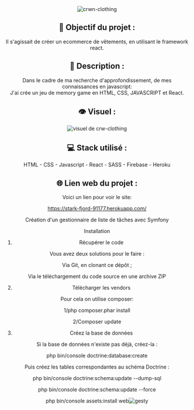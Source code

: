 <div align=center><img src="https://user-images.githubusercontent.com/27373255/143656431-35a5787d-4658-496e-adb1-8810df23c021.png" alt="crwn-clothing"/></div>
<h2 align=center>🎯 Objectif du projet :</h2>
<p align=center>Il s'agissait de créer un ecommerce de vêtements, en utilisant le framework react.</p>

<h2 align=center>📝 Description :</h2>

<p align=center>Dans le cadre de ma recherche d'approfondissement, de mes connaissances en javascript:</br>
J'ai crée un jeu de memory game en HTML, CSS, JAVASCRIPT et React.</br>
</p>

<h2 align=center>👁️ Visuel :</h2>
<div align=center><img src="https://user-images.githubusercontent.com/27373255/143657478-faef4154-0137-4b64-80fd-f909c178a2a8.png" alt="visuel de crw-clothing"</div>

<h2 align=center>💻 Stack utilisé :</h2>

<p align=center>HTML - CSS - Javascript - React - SASS - Firebase - Heroku</p>

<h2 align=center>🌐 Lien web du projet :</h2>

<p align=center>Voici un lien pour voir le site:

  <a title="https://stark-fjord-91177.herokuapp.com/" role="link" target="_blank" class="text-bold" rel="noopener noreferrer" href="https://stark-fjord-91177.herokuapp.com/">https://stark-fjord-91177.herokuapp.com/</a></p>


Création d'un gestionnaire de liste de tâches avec Symfony

Installation
1. Récupérer le code

Vous avez deux solutions pour le faire :

Via Git, en clonant ce dépôt ;

Via le téléchargement du code source en une archive ZIP

2. Télécharger les vendors

Pour cela on utilise composer:

1/php composer.phar install

2/Composer update

3. Créez la base de données

Si la base de données n'existe pas déjà, créez-la :

php bin/console doctrine:database:create

Puis créez les tables correspondantes au schéma Doctrine :

php bin/console doctrine:schema:update --dump-sql

php bin/console doctrine:schema:update --force



php bin/console assets:install web![gesty](https://user-images.githubusercontent.com/27373255/145893788-f84cb1cf-492d-40cc-a805-b43bd404b909.png)

